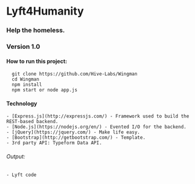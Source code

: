 # Lyft4Humanity

### Help the homeless.
### Version 1.0

#### How to run this project:
```
  git clone https://github.com/Hive-Labs/Wingman
  cd Wingman    
  npm install
  npm start or node app.js
```

#### Technology

    - [Express.js](http://expressjs.com/) - Framework used to build the REST-based backend.
    - [Node.js](https://nodejs.org/en/) - Evented I/O for the backend.
    - [jQuery](https://jquery.com/) - Make life easy.
    - [Bootstrap](http://getbootstrap.com/) - Template.
    - 3rd party API: Typeform Data API.

###### Output:
    - Lyft code
